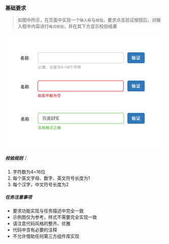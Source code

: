 ### 基础要求
> 如图中所示，在页面中实现一个`输入框`与`按钮`，要求点击验证按钮后，对输入框中内容进行`格式校验`，并在其下方显示校验结果

![示例图](../../images/task_2.jpg)

##### 校验规则：
1. 字符数为4~16位
2. 每个英文字母、数字、英文符号长度为1
3. 每个汉字，中文符号长度为2

##### 任务注意事项

- 要求功能实现与任务描述中完全一致
- 示例图仅为参考，样式不需要完全实现一致
- 请注意代码风格的整齐、优雅
- 代码中含有必要的注释
- 不允许借助任何第三方组件库实现

